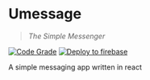 # Umessage

> *The Simple Messenger* 


[![Code Grade](<https://www.code-inspector.com/project/23384/score/svg>)](<https://frontend.code-inspector.com/project/23384/dashboard>)
[![Deploy to firebase](https://github.com/OG-Jons/umessage/actions/workflows/main.yml/badge.svg)](https://github.com/OG-Jons/umessage/actions/workflows/main.yml)

A simple messaging app written in react

